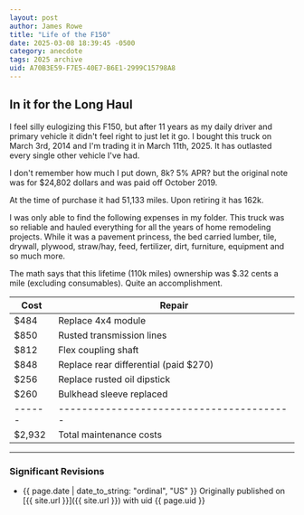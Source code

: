 ```yaml
---
layout: post
author: James Rowe
title: "Life of the F150"
date: 2025-03-08 18:39:45 -0500
category: anecdote
tags: 2025 archive
uid: A70B3E59-F7E5-40E7-B6E1-2999C15798A8
---
```


## In it for the Long Haul

I feel silly eulogizing this F150, but after 11 years as my daily driver and primary vehicle it didn't feel right to just let it go. I bought this truck on March 3rd, 2014 and I'm trading it in March 11th, 2025. It has outlasted every single other vehicle I've had.

I don't remember how much I put down, 8k? 5% APR? but the original note was for $24,802 dollars and was paid off October 2019.

At the time of purchase it had 51,133 miles. Upon retiring it has 162k.

I was only able to find the following expenses in my folder. This truck was so reliable and hauled everything for all the years of home remodeling projects. While it was a pavement princess, the bed carried lumber, tile, drywall, plywood, straw/hay, feed, fertilizer, dirt, furniture, equipment and so much more.

The math says that this lifetime (110k miles) ownership was $.32 cents a mile (excluding consumables). Quite an accomplishment.


| Cost | Repair                                 |
|------|----------------------------------------|
| $484 | Replace 4x4 module                     |
| $850 | Rusted transmission lines              |
| $812 | Flex coupling shaft                    |
| $848 | Replace rear differential (paid $270)  |
| $256 | Replace rusted oil dipstick            |
| $260 | Bulkhead sleeve replaced               |
|------|----------------------------------------|
|$2,932| Total maintenance costs                |

---


### Significant Revisions

- {{ page.date | date_to_string: "ordinal", "US" }} Originally published on [{{ site.url }}]({{ site.url }}) with uid {{ page.uid }}
